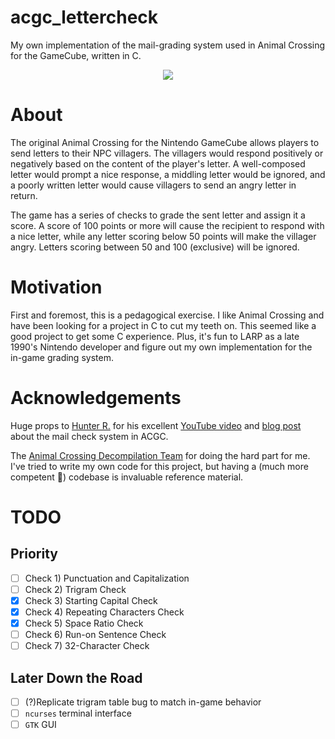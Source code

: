 # acgc_lettercheck
My own implementation of the mail-grading system used in Animal Crossing for the GameCube, written in C.
<p align="center">
  <img src="https://c.tenor.com/tFRflX-rmpkAAAAM/animalcrossing-happy.gif" />
</p>

# About
The original Animal Crossing for the Nintendo GameCube allows players to send letters to their NPC villagers. The villagers would respond positively or negatively based on the content of the player's letter. A well-composed letter would prompt a nice response, a middling letter would be ignored, and a poorly written letter would cause villagers to send an angry letter in return.

The game has a series of checks to grade the sent letter and assign it a score. A score of 100 points or more will cause the recipient to respond with a nice letter, while any letter scoring below 50 points will make the villager angry. Letters scoring between 50 and 100 (exclusive) will be ignored.

# Motivation
First and foremost, this is a pedagogical exercise. I like Animal Crossing and have been looking for a project in C to cut my teeth on. This seemed like a good project to get some C experience. Plus, it's fun to LARP as a late 1990's Nintendo developer and figure out my own implementation for the in-game grading system.

# Acknowledgements
Huge props to [Hunter R.](https://github.com/HunterRDev) for his excellent [YouTube video](https://www.youtube.com/watch?v=8VbwWVvw-zI&t=428s) and [blog post](https://hunter-r.com/ac-letter-scorer/) about the mail check system in ACGC.

The [Animal Crossing Decompilation Team](https://github.com/ACreTeam) for doing the hard part for me. I've tried to write my own code for this project, but having a (much more competent 🤪) codebase is invaluable reference material.

# TODO
## Priority
- [ ] Check 1) Punctuation and Capitalization
- [ ] Check 2) Trigram Check
- [x] Check 3) Starting Capital Check
- [x] Check 4) Repeating Characters Check
- [x] Check 5) Space Ratio Check
- [ ] Check 6) Run-on Sentence Check
- [ ] Check 7) 32-Character Check
## Later Down the Road
- [ ] (?)Replicate trigram table bug to match in-game behavior
- [ ] `ncurses` terminal interface
- [ ] `GTK` GUI
